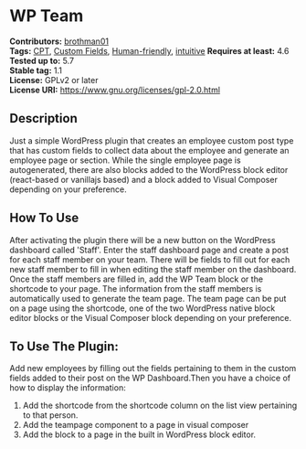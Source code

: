 # WP Team #
**Contributors:** [brothman01](https://profiles.wordpress.org/brothman01)  
**Tags:** [CPT](https://wordpress.org/themes/tags/productivity/), [Custom Fields](https://wordpress.org/themes/tags/monitor/), [Human-friendly](https://wordpress.org/themes/tags/updates/), [intuitive](https://wordpress.org/themes/tags/php/)
**Requires at least:** 4.6  
**Tested up to:** 5.7  
**Stable tag:** 1.1  
**License:** GPLv2 or later  
**License URI:** https://www.gnu.org/licenses/gpl-2.0.html  

## Description ##

Just a simple WordPress plugin that creates an employee custom post type that has custom fields to collect data about the employee and generate an employee page or section. While the single employee page is autogenerated, there are also blocks added to the WordPress block editor (react-based or vanillajs based) and a block added to Visual Composer depending on your preference.

## How To Use ##
After activating the plugin there will be a new button on the WordPress dashboard called 'Staff'.  Enter the staff dashboard page and create a post for each staff member on your team.  There will be fields to fill out for each new staff member to fill in when editing the staff member on the dashboard.  Once the staff members are filled in, add the WP Team block or the shortcode to your page.  The information from the staff members is automatically used to generate the team page.  The team page can be put on a page using the shortcode, one of the two WordPress native block editor blocks or the Visual Composer block depending on your preference.

## To Use The Plugin:
Add new employees by filling out the fields pertaining to them in the custom fields added to their post on the WP Dashboard.Then you have a choice of how to display the information:
1) Add the shortcode from the shortcode column on the list view pertaining to that person.
2) Add the teampage component to a page in visual composer
3) Add the block to a page in the built in WordPress block editor.
